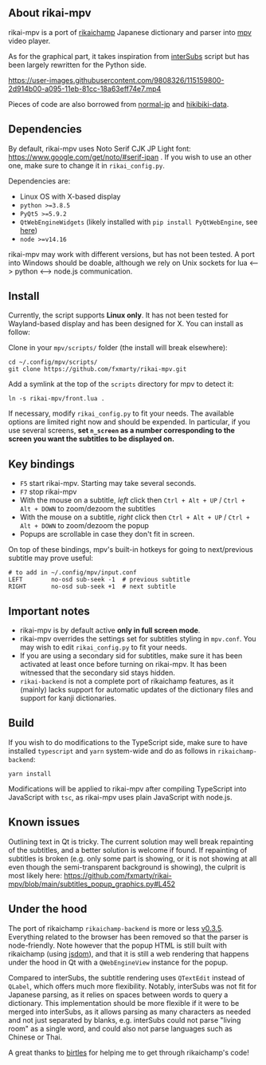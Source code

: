 ## About rikai-mpv

rikai-mpv is a port of [rikaichamp](https://github.com/birtles/rikaichamp) Japanese dictionary and parser into [mpv](https://github.com/mpv-player/mpv) video player.

As for the graphical part, it takes inspiration from [interSubs](https://github.com/oltodosel/interSubs) script but has been largely rewritten for the Python side. 


https://user-images.githubusercontent.com/9808326/115159800-2d914b00-a095-11eb-81cc-18a63eff74e7.mp4

Pieces of code are also borrowed from [normal-jp](https://github.com/birchill/normal-jp) and [hikibiki-data](https://github.com/birchill/hikibiki-data).

## Dependencies

By default, rikai-mpv uses Noto Serif CJK JP Light font: https://www.google.com/get/noto/#serif-jpan . If you wish to use an other one, make sure to change it in `rikai_config.py`.

Dependencies are:

* Linux OS with X-based display
* `python >=3.8.5`
* `PyQt5 >=5.9.2`
* `QtWebEngineWidgets` (likely installed with `pip install PyQtWebEngine`, see [here](https://stackoverflow.com/a/54947671/4370080))
* `node >=v14.16`

rikai-mpv may work with different versions, but has not been tested. A port into Windows should be doable, although we rely on Unix sockets for lua <--> python <--> node.js communication.

## Install

Currently, the script supports **Linux only**. It has not been tested for Wayland-based display and has been designed for X. You can install as follow:

Clone in your `mpv/scripts/` folder (the install will break elsewhere):

```
cd ~/.config/mpv/scripts/
git clone https://github.com/fxmarty/rikai-mpv.git
```

Add a symlink at the top of the `scripts` directory for mpv to detect it:
```
ln -s rikai-mpv/front.lua .
```

If necessary, modify `rikai_config.py` to fit your needs. The available options are limited right now and should be expended. In particular, if you use several screens, **set `n_screen` as a number corresponding to the screen you want the subtitles to be displayed on.**

## Key bindings

* `F5` start rikai-mpv. Starting may take several seconds.
* `F7` stop rikai-mpv
* With the mouse on a subtitle, *left* click then `Ctrl + Alt + UP` / `Ctrl + Alt + DOWN` to zoom/dezoom the subtitles
* With the mouse on a subtitle, *right* click then `Ctrl + Alt + UP` / `Ctrl + Alt + DOWN` to zoom/dezoom the popup
* Popups are scrollable in case they don't fit in screen.

On top of these bindings, mpv's built-in hotkeys for going to next/previous subtitle may prove useful:
```
# to add in ~/.config/mpv/input.conf
LEFT        no-osd sub-seek -1  # previous subtitle
RIGHT       no-osd sub-seek +1  # next subtitle
```

## Important notes

* rikai-mpv is by default active **only in full screen mode**.
* rikai-mpv overrides the settings set for subtitles styling in `mpv.conf`. You may wish to edit `rikai_config.py` to fit your needs.
* If you are using a secondary sid for subtitles, make sure it has been activated at least once before turning on rikai-mpv. It has been witnessed that the secondary sid stays hidden.
* `rikai-backend` is not a complete port of rikaichamp features, as it (mainly) lacks support for automatic updates of the dictionary files and support for kanji dictionaries.

## Build

If you wish to do modifications to the TypeScript side, make sure to have installed `typescript` and `yarn` system-wide and do as follows in `rikaichamp-backend`:

```
yarn install
```

Modifications will be applied to rikai-mpv after compiling TypeScript into JavaScript with `tsc`, as rikai-mpv uses plain JavaScript with node.js.

## Known issues

Outlining text in Qt is tricky. The current solution may well break repainting of the subtitles, and a better solution is welcome if found. If repainting of subtitles is broken (e.g. only some part is showing, or it is not showing at all even though the semi-transparent background is showing), the culprit is most likely here: https://github.com/fxmarty/rikai-mpv/blob/main/subtitles_popup_graphics.py#L452

## Under the hood

The port of rikaichamp `rikaichamp-backend` is more or less [v0.3.5](https://github.com/birtles/rikaichamp/releases/tag/v0.3.5). Everything related to the browser has been removed so that the parser is node-friendly. Note however that the popup HTML is still built with rikaichamp (using [jsdom](https://github.com/jsdom/jsdom)), and that it is still a web rendering that happens under the hood in Qt with a `QWebEngineView` instance for the popup.

Compared to interSubs, the subtitle rendering uses `QTextEdit` instead of `QLabel`, which offers much more flexibility. Notably, interSubs was not fit for Japanese parsing, as it relies on spaces between words to query a dictionary. This implementation should be more flexible if it were to be merged into interSubs, as it allows parsing as many characters as needed and not just separated by blanks, e.g. interSubs could not parse "living room" as a single word, and could also not parse languages such as Chinese or Thai.

A great thanks to [birtles](https://github.com/birtles) for helping me to get through rikaichamp's code!
